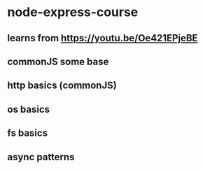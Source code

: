 # node-express-course
## learns from https://youtu.be/Oe421EPjeBE
## commonJS some base
## http basics (commonJS)
## os basics
## fs basics
## async patterns
